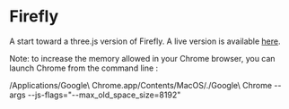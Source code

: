 # Firefly

A start toward a three.js version of Firefly.  A live version is available [here](https://ageller.github.io/Firefly/).

Note: to increase the memory allowed in your Chrome browser, you can launch Chrome from the command line :

/Applications/Google\ Chrome.app/Contents/MacOS/./Google\ Chrome --args --js-flags="--max_old_space_size=8192"
